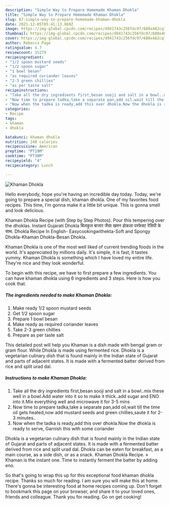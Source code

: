 ```yaml
---
description: "Simple Way to Prepare Homemade Khaman Dhokla"
title: "Simple Way to Prepare Homemade Khaman Dhokla"
slug: 87-simple-way-to-prepare-homemade-khaman-dhokla
date: 2021-12-05T05:41:13.869Z
image: https://img-global.cpcdn.com/recipes/d941743c256fdc97/680x482cq70/khaman-dhokla-recipe-main-photo.jpg
thumbnail: https://img-global.cpcdn.com/recipes/d941743c256fdc97/680x482cq70/khaman-dhokla-recipe-main-photo.jpg
cover: https://img-global.cpcdn.com/recipes/d941743c256fdc97/680x482cq70/khaman-dhokla-recipe-main-photo.jpg
author: Rebecca Page
ratingvalue: 4.7
reviewcount: 35279
recipeingredient:
- "1/2 spoon mustard seeds"
- "1/2 spoon sugar"
- "1 bowl besan"
- "as required coriander leaves"
- "2-3 green chillies"
- "as per taste salt"
recipeinstructions:
- "Take all the dry ingredients first,besan sooji and salt in a bowl..mix these well in a bowl.Add water into it so to make it thick..add sugar and ENO into it.Mix everything well and microwave it for 3-5 mins"
- "Now time to prepare tadka,take a separate pan,add oil,wait till the time oil gets heated,now add mustard seeds and green chillies,saute it for 2-3 minutes.."
- "Now when the tadka is ready,add this over dhokla.Now the dhokla is ready to serve, Garnish this with some coriander"
categories:
- Recipe
tags:
- khaman
- dhokla

katakunci: khaman dhokla 
nutrition: 248 calories
recipecuisine: American
preptime: "PT19M"
cooktime: "PT30M"
recipeyield: "4"
recipecategory: Lunch

---
```



![Khaman Dhokla](https://img-global.cpcdn.com/recipes/d941743c256fdc97/680x482cq70/khaman-dhokla-recipe-main-photo.jpg)

Hello everybody, hope you're having an incredible day today. Today, we're going to prepare a special dish, khaman dhokla. One of my favorites food recipes. This time, I'm gonna make it a little bit unique. This is gonna smell and look delicious.

Khaman Dhokla Recipe (with Step by Step Photos). Pour this tempering over the dhoklas. Instant Gujarati Dhokla बिलकुल बाजार जैसा खमन ढोकला परफेक्ट रेसिपी के साथ. Dhokla Recipe In English- Easycookingwithekta-Soft and Spongy Dhokla-Khaman Dhokla-Besan Dhokla.

Khaman Dhokla is one of the most well liked of current trending foods in the world. It's appreciated by millions daily. It's simple, it is fast, it tastes yummy. Khaman Dhokla is something which I have loved my entire life. They're nice and they look wonderful.


To begin with this recipe, we have to first prepare a few ingredients. You can have khaman dhokla using 6 ingredients and 3 steps. Here is how you cook that.

<!--inarticleads1-->

##### The ingredients needed to make Khaman Dhokla:

1. Make ready 1/2 spoon mustard seeds
1. Get 1/2 spoon sugar
1. Prepare 1 bowl besan
1. Make ready as required coriander leaves
1. Take 2-3 green chillies
1. Prepare as per taste salt


This detailed post will help you Khaman is a dish made with bengal gram or gram flour. While Dhokla is made using fermented rice. Dhokla is a vegetarian culinary dish that is found mainly in the Indian state of Gujarat and parts of adjacent states. It is made with a fermented batter derived from rice and split urad dal. 

<!--inarticleads2-->

##### Instructions to make Khaman Dhokla:

1. Take all the dry ingredients first,besan sooji and salt in a bowl..mix these well in a bowl.Add water into it so to make it thick..add sugar and ENO into it.Mix everything well and microwave it for 3-5 mins
1. Now time to prepare tadka,take a separate pan,add oil,wait till the time oil gets heated,now add mustard seeds and green chillies,saute it for 2-3 minutes..
1. Now when the tadka is ready,add this over dhokla.Now the dhokla is ready to serve, Garnish this with some coriander


Dhokla is a vegetarian culinary dish that is found mainly in the Indian state of Gujarat and parts of adjacent states. It is made with a fermented batter derived from rice and split urad dal. Dhokla can be eaten for breakfast, as a main course, as a side dish, or as a snack. Khaman Dhokla Recipe. » Khaman is the instant one. Time to instantly ferment the batter by adding eno. 

So that's going to wrap this up for this exceptional food khaman dhokla recipe. Thanks so much for reading. I am sure you will make this at home. There's gonna be interesting food at home recipes coming up. Don't forget to bookmark this page on your browser, and share it to your loved ones, friends and colleague. Thank you for reading. Go on get cooking!
